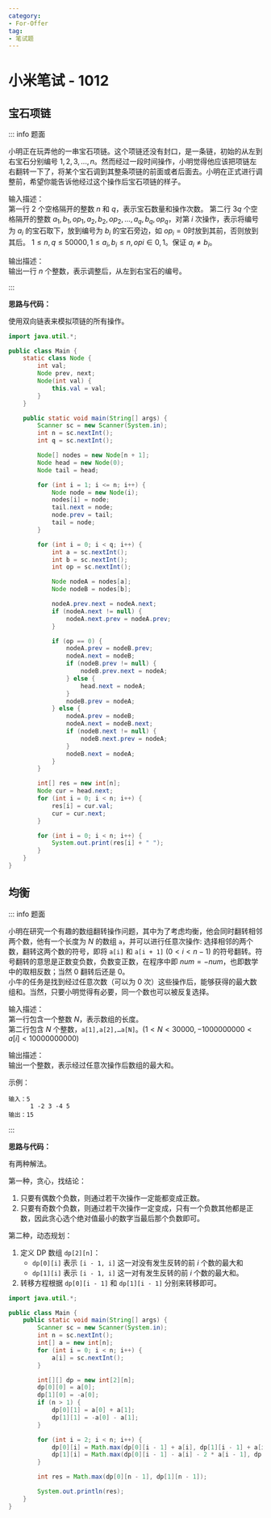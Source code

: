 ```yaml
---
category: 
- For-Offer
tag: 
- 笔试题
---
```


# 小米笔试 - 1012

<!-- more -->

## 宝石项链

::: info 题面

小明正在玩弄他的一串宝石项链。这个项链还没有封口，是一条链，初始的从左到右宝石分别编号 $1,2,3,...,n$。然而经过一段时间操作，小明觉得他应该把项链左右翻转一下了，将某个宝石调到其整条项链的前面或者后面去。小明在正式进行调整前，希望你能告诉他经过这个操作后宝石项链的样子。

输入描述：  
第一行 $2$ 个空格隔开的整数 $n$ 和 $q$，表示宝石数量和操作次数。
第二行 $3q$ 个空格隔开的整数 $a_1, b_1, op_1, a_2, b_2, op_2,...,a_q, b_q, op_q$，对第 $i$ 次操作，表示将编号为 $a_i$ 的宝石取下，放到编号为 $b_i$ 的宝石旁边，如 $op_i = 0$时放到其前，否则放到其后。
$1≤n,q≤50000, 1≤a_i,b_i≤n, opi∈{0,1}$。保证 $a_i≠b_i$。

输出描述：  
输出一行 $n$ 个整数，表示调整后，从左到右宝石的编号。

:::

**思路与代码：**

使用双向链表来模拟项链的所有操作。

```java
import java.util.*;

public class Main {
    static class Node {
        int val;
        Node prev, next;
        Node(int val) {
            this.val = val;
        }
    }

    public static void main(String[] args) {
        Scanner sc = new Scanner(System.in);
        int n = sc.nextInt();
        int q = sc.nextInt();

        Node[] nodes = new Node[n + 1];
        Node head = new Node(0);
        Node tail = head;

        for (int i = 1; i <= n; i++) {
            Node node = new Node(i);
            nodes[i] = node;
            tail.next = node;
            node.prev = tail;
            tail = node;
        }

        for (int i = 0; i < q; i++) {
            int a = sc.nextInt();
            int b = sc.nextInt();
            int op = sc.nextInt();

            Node nodeA = nodes[a];
            Node nodeB = nodes[b];

            nodeA.prev.next = nodeA.next;
            if (nodeA.next != null) {
                nodeA.next.prev = nodeA.prev;
            }

            if (op == 0) {
                nodeA.prev = nodeB.prev;
                nodeA.next = nodeB;
                if (nodeB.prev != null) {
                    nodeB.prev.next = nodeA;
                } else {
                    head.next = nodeA;
                }
                nodeB.prev = nodeA;
            } else {
                nodeA.prev = nodeB;
                nodeA.next = nodeB.next;
                if (nodeB.next != null) {
                    nodeB.next.prev = nodeA;
                }
                nodeB.next = nodeA;
            }
        }

        int[] res = new int[n];
        Node cur = head.next;
        for (int i = 0; i < n; i++) {
            res[i] = cur.val;
            cur = cur.next;
        }

        for (int i = 0; i < n; i++) {
            System.out.print(res[i] + " ");
        }
    }
}
```

## 均衡

::: info 题面

小明在研究一个有趣的数组翻转操作问题，其中为了考虑均衡，他会同时翻转相邻两个数，他有一个长度为 $N$ 的数组 `a`，并可以进行任意次操作: 选择相邻的两个数，翻转这两个数的符号，即将 `a[i]` 和 `a[i + 1]` $(0<i<n-1)$ 的符号翻转。符号翻转的意思是正数变负数，负数变正数，在程序中即 $num = -num$，也即数学中的取相反数；当然 $0$ 翻转后还是 $0$。  
小牛的任务是找到经过任意次数（可以为 $0$ 次）这些操作后，能够获得的最大数组和。当然，只要小明觉得有必要，同一个数也可以被反复选择。

输入描述：  
第一行包含一个整数 $N$，表示数组的长度。  
第二行包含 $N$ 个整数，`a[1],a[2],…a[N]`。$(1<N<30000, -1000000000 < a[i] <10000000000)$

输出描述：  
输出一个整数，表示经过任意次操作后数组的最大和。

示例：
```
输入：5
      1 -2 3 -4 5
输出：15
```

:::

**思路与代码：**

有两种解法。

第一种，贪心，找结论：

1. 只要有偶数个负数，则通过若干次操作一定能都变成正数。
2. 只要有奇数个负数，则通过若干次操作一定变成，只有一个负数其他都是正数，因此贪心选个绝对值最小的数字当最后那个负数即可。

第二种，动态规划：

1. 定义 DP 数组 `dp[2][n]`：
   - `dp[0][i]` 表示 `[i - 1, i]` 这一对没有发生反转的前 $i$ 个数的最大和
   - `dp[1][i]` 表示 `[i - 1, i]` 这一对有发生反转的前 $i$ 个数的最大和。
2. 转移方程根据 `dp[0][i - 1]` 和 `dp[1][i - 1]` 分别来转移即可。

```java
import java.util.*;

public class Main {
    public static void main(String[] args) {
        Scanner sc = new Scanner(System.in);
        int n = sc.nextInt();
        int[] a = new int[n];
        for (int i = 0; i < n; i++) {
            a[i] = sc.nextInt();
        }

        int[][] dp = new int[2][n];
        dp[0][0] = a[0];
        dp[1][0] = -a[0];
        if (n > 1) {
            dp[0][1] = a[0] + a[1];
            dp[1][1] = -a[0] - a[1];
        }

        for (int i = 2; i < n; i++) {
            dp[0][i] = Math.max(dp[0][i - 1] + a[i], dp[1][i - 1] + a[i]);
            dp[1][i] = Math.max(dp[0][i - 1] - a[i] - 2 * a[i - 1], dp[1][i - 1] + 2 * a[i - 1] - a[i]);
        }

        int res = Math.max(dp[0][n - 1], dp[1][n - 1]);

        System.out.println(res);
    }
}
```
